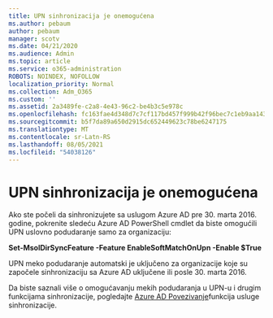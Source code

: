 ```yaml
---
title: UPN sinhronizacija je onemogućena
ms.author: pebaum
author: pebaum
manager: scotv
ms.date: 04/21/2020
ms.audience: Admin
ms.topic: article
ms.service: o365-administration
ROBOTS: NOINDEX, NOFOLLOW
localization_priority: Normal
ms.collection: Adm_O365
ms.custom: ''
ms.assetid: 2a3489fe-c2a8-4e43-96c2-be4b3c5e978c
ms.openlocfilehash: fc163fae4d348d7c7cf117bd457f999b42f96bec7c1eb9aa1435e346131d06de
ms.sourcegitcommit: b5f7da89a650d2915dc652449623c78be6247175
ms.translationtype: MT
ms.contentlocale: sr-Latn-RS
ms.lasthandoff: 08/05/2021
ms.locfileid: "54038126"
---
```

# <a name="upn-sync-disabled"></a>UPN sinhronizacija je onemogućena

Ako ste počeli da sinhronizujete sa uslugom Azure AD pre 30. marta 2016. godine, pokrenite sledeću Azure AD PowerShell cmdlet da biste omogućili UPN uslovno podudaranje samo za organizaciju:
  
 **Set-MsolDirSyncFeature -Feature EnableSoftMatchOnUpn -Enable $True**
  
UPN meko podudaranje automatski je uključeno za organizacije koje su započele sinhronizaciju sa Azure AD uključene ili posle 30. marta 2016.
  
Da biste saznali više o omogućavanju mekih podudaranja u UPN-u i drugim funkcijama sinhronizacije, pogledajte [Azure AD Povezivanje](https://docs.microsoft.com/azure/active-directory/connect/active-directory-aadconnectsyncservice-features)funkcija usluge sinhronizacije.
  


